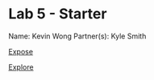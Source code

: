 # Lab 5 - Starter
Name: Kevin Wong
Partner(s): Kyle Smith

[Expose](expose.html)

[Explore](explore.html)
